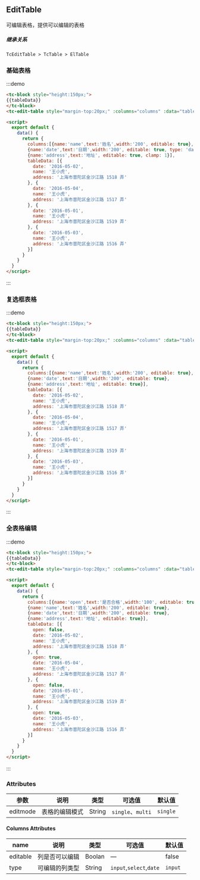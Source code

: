 ## EditTable
可编辑表格，提供可以编辑的表格

##### 继承关系
```
TcEditTable > TcTable > ElTable
```

### 基础表格
:::demo
```html
<tc-block style="height:150px;">
{{tableData}}
</tc-block>
<tc-edit-table style="margin-top:20px;" :columns="columns" :data="tableData"/>

<script>
  export default {
    data() {
      return {
        columns:[{name:'name',text:'姓名',width:'200', editable: true},
        {name:'date',text:'日期',width:'200', editable: true, type: 'date'},
        {name:'address',text:'地址', editable: true, clamp: 1}],
        tableData: [{
          date: '2016-05-02',
          name: '王小虎',
          address: '上海市普陀区金沙江路 1518 弄'
        }, {
          date: '2016-05-04',
          name: '王小虎',
          address: '上海市普陀区金沙江路 1517 弄'
        }, {
          date: '2016-05-01',
          name: '王小虎',
          address: '上海市普陀区金沙江路 1519 弄'
        }, {
          date: '2016-05-03',
          name: '王小虎',
          address: '上海市普陀区金沙江路 1516 弄'
        }]
      }
    }
  }
</script>
```
:::

### 复选框表格
:::demo
```html
<tc-block style="height:150px;">
{{tableData}}
</tc-block>
<tc-edit-table style="margin-top:20px;" :columns="columns" :data="tableData" selection/>

<script>
  export default {
    data() {
      return {
        columns:[{name:'name',text:'姓名',width:'200', editable: true},
        {name:'date',text:'日期',width:'200', editable: true},
        {name:'address',text:'地址', editable: true}],
        tableData: [{
          date: '2016-05-02',
          name: '王小虎',
          address: '上海市普陀区金沙江路 1518 弄'
        }, {
          date: '2016-05-04',
          name: '王小虎',
          address: '上海市普陀区金沙江路 1517 弄'
        }, {
          date: '2016-05-01',
          name: '王小虎',
          address: '上海市普陀区金沙江路 1519 弄'
        }, {
          date: '2016-05-03',
          name: '王小虎',
          address: '上海市普陀区金沙江路 1516 弄'
        }]
      }
    }
  }
</script>
```
:::

### 全表格编辑
:::demo
```html
<tc-block style="height:150px;">
{{tableData}}
</tc-block>
<tc-edit-table style="margin-top:20px;" :columns="columns" :data="tableData" editmode="multi"/>

<script>
  export default {
    data() {
      return {
        columns:[{name:'open',text:'是否合格',width:'100', editable: true, type: 'checkbox'},
        {name:'name',text:'姓名',width:'200', editable: true},
        {name:'date',text:'日期',width:'200', editable: true},
        {name:'address',text:'地址', editable: true}],
        tableData: [{
          open: false,
          date: '2016-05-02',
          name: '王小虎',
          address: '上海市普陀区金沙江路 1518 弄'
        }, {
          open: true,
          date: '2016-05-04',
          name: '王小虎',
          address: '上海市普陀区金沙江路 1517 弄'
        }, {
          open: false,
          date: '2016-05-01',
          name: '王小虎',
          address: '上海市普陀区金沙江路 1519 弄'
        }, {
          open: true,
          date: '2016-05-03',
          name: '王小虎',
          address: '上海市普陀区金沙江路 1516 弄'
        }]
      }
    }
  }
</script>
```
:::

### Attributes
| 参数          | 说明            | 类型            | 可选值                 | 默认值   |
|-------------  |---------------- |---------------- |---------------------- |-------- |
| editmode   | 表格的编辑模式   | String | `single`、`multi` | `single` |

#### Columns Attributes
| name | 说明 | 类型            | 可选值  | 默认值   |
|-------------  |---------------- |---------------- |---------------------- |-------- |
| editable | 列是否可以编辑 | Boolan | — | false |
| type | 可编辑的列类型 | String | `input`,`select`,`date` | `input` |

